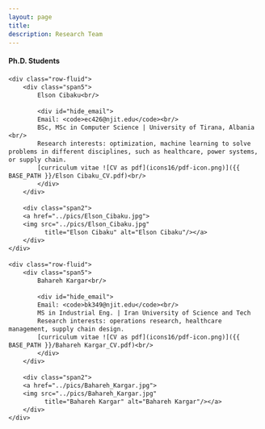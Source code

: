 ```yaml
---
layout: page
title: 
description: Research Team 
---
```


<div class="container">
<h4><a name="contact"></a>Ph.D. Students</h4>

    <div class="row-fluid">
        <div class="span5">
            Elson Cibaku<br/>

            <div id="hide_email">
            Email: <code>ec426@njit.edu</code><br/>
			BSc, MSc in Computer Science | University of Tirana, Albania <br/>
			Research interests: optimization, machine learning to solve problems in different disciplines, such as healthcare, power systems, or supply chain.
            [curriculum vitae ![CV as pdf](icons16/pdf-icon.png)]({{ BASE_PATH }}/Elson Cibaku_CV.pdf)<br/>
            </div>
        </div>

        <div class="span2">
		<a href="../pics/Elson_Cibaku.jpg">
		<img src="../pics/Elson_Cibaku.jpg"
			  title="Elson Cibaku" alt="Elson Cibaku"/></a>
		</div>
    </div>
	
	<div class="row-fluid">
        <div class="span5">
            Bahareh Kargar<br/>

            <div id="hide_email">
            Email: <code>bk349@njit.edu</code><br/>
			MS in Industrial Eng. | Iran University of Science and Tech
            Research interests: operations research, healthcare management, supply chain design.
            [curriculum vitae ![CV as pdf](icons16/pdf-icon.png)]({{ BASE_PATH }}/Bahareh Kargar_CV.pdf)<br/>
            </div>
        </div>

        <div class="span2">
		<a href="../pics/Bahareh_Kargar.jpg">
		<img src="../pics/Bahareh_Kargar.jpg"
			  title="Bahareh Kargar" alt="Bahareh Kargar"/></a>
		</div>
    </div>
</div>
